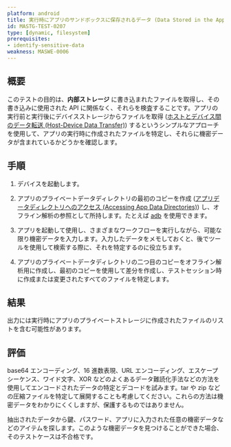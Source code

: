```yaml
---
platform: android
title: 実行時にアプリのサンドボックスに保存されるデータ (Data Stored in the App Sandbox at Runtime)
id: MASTG-TEST-0207
type: [dynamic, filesystem]
prerequisites:
- identify-sensitive-data
weakness: MASWE-0006
---
```


## 概要

このテストの目的は、**内部ストレージ** に書き込まれたファイルを取得し、その書き込みに使用された API に関係なく、それらを検査することです。アプリの実行前と実行後にデバイスストレージからファイルを取得 ([ホストとデバイス間のデータ転送 (Host-Device Data Transfer)](../../../techniques/android/MASTG-TECH-0002.md)) するというシンプルなアプローチを使用して、アプリの実行時に作成されたファイルを特定し、それらに機密データが含まれているかどうかを確認します。

## 手順

1. デバイスを起動します。

2. アプリのプライベートデータディレクトリの最初のコピーを作成 ([アプリデータディレクトリへのアクセス (Accessing App Data Directories)](../../../techniques/android/MASTG-TECH-0008.md)) し、オフライン解析の参照として所持します。たとえば [adb](../../../tools/android/MASTG-TOOL-0004.md) を使用できます。

3. アプリを起動して使用し、さまざまなワークフローを実行しながら、可能な限り機密データを入力します。入力したデータをメモしておくと、後でツールを使用して検索する際に、それを特定するのに役立ちます。

4. アプリのプライベートデータディレクトリの二つ目のコピーをオフライン解析用に作成し、最初のコピーを使用して差分を作成し、テストセッション時に作成または変更されたすべてのファイルを特定します。

## 結果

出力には実行時にアプリのプライベートストレージに作成されたファイルのリストを含む可能性があります。

## 評価

base64 エンコーディング、16 進数表現、URL エンコーディング、エスケープシーケンス、ワイド文字、XOR などのよくあるデータ難読化手法などの方法を使用してエンコードされたデータの特定とデコードを試みます。tar や zip などの圧縮ファイルを特定して展開することも考慮してください。これらの方法は機密データをわかりにくくしますが、保護するものではありません。

抽出されたデータから鍵、パスワード、アプリに入力された任意の機密データなどのアイテムを探します。このような機密データを見つけることができた場合、そのテストケースは不合格です。
